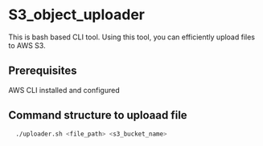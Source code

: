 
# S3_object_uploader

This is bash based CLI tool. Using this tool, you can efficiently upload files to AWS S3.


## Prerequisites
AWS CLI installed and configured
## Command structure to uploaad file

```bash
  ./uploader.sh <file_path> <s3_bucket_name>
```

